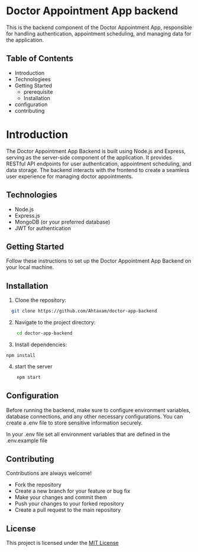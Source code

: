 
# Doctor Appointment App backend

This is the backend component of the Doctor Appointment App, responsible for handling authentication, appointment scheduling, and managing data for the application.

## Table of Contents

* Introduction
* Technologiees
* Getting Started 
    * prerequisite 
    * Installation 
* configuration 
* contributing
# Introduction 
The Doctor Appointment App Backend is built using Node.js and Express, serving as the server-side component of the application. It provides RESTful API endpoints for user authentication, appointment scheduling, and data storage. The backend interacts with the frontend to create a seamless user experience for managing doctor appointments.


## Technologies

* Node.js
* Express.js
* MongoDB (or your preferred database)
* JWT for authentication


## Getting Started 
Follow these instructions to set up the Doctor Appointment App Backend on your local machine.
## Installation

1. Clone the repository:

```bash
  git clone https://github.com/Ahtaxam/doctor-app-backend
```
2. Navigate to the project directory:
``` bash
    cd doctor-app-backend
```
3. Install dependencies:

```
npm install 
```
4. start the server
```bash
    npm start
```

## Configuration
Before running the backend, make sure to configure environment variables, database connections, and any other necessary configurations. You can create a .env file to store sensitive information securely.

In your .env file set all environment variables that are defined in the .env.example file
## Contributing

Contributions are always welcome!

* Fork the repository
* Create a new branch for your feature or bug fix
* Make your changes and commit them
* Push your changes to your forked repository
* Create a pull request to the main repository

## License

This project is licensed under the [MIT License](https://choosealicense.com/licenses/mit/)

